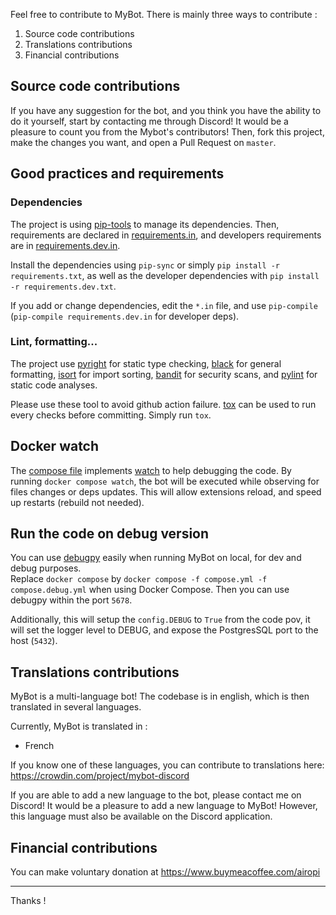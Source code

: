 Feel free to contribute to MyBot.
There is mainly three ways to contribute :

1.  Source code contributions
2.  Translations contributions
3.  Financial contributions

## Source code contributions

If you have any suggestion for the bot, and you think you have the ability to do it yourself, start by contacting me through Discord!
It would be a pleasure to count you from the Mybot's contributors!
Then, fork this project, make the changes you want, and open a Pull Request on `master`.

## Good practices and requirements

### Dependencies

The project is using [pip-tools](https://github.com/jazzband/pip-tools) to manage its dependencies. Then, requirements are declared in [requirements.in](/requirements.in), and developers requirements are in [requirements.dev.in](/requirements.dev.in).

Install the dependencies using `pip-sync` or simply `pip install -r requirements.txt`, as well as the developer dependencies with `pip install -r requirements.dev.txt`.

If you add or change dependencies, edit the `*.in` file, and use `pip-compile` (`pip-compile requirements.dev.in` for developer deps).

### Lint, formatting...

The project use [pyright](https://github.com/microsoft/pyright) for static type checking, [black](https://github.com/psf/black) for general formatting, [isort](https://github.com/PyCQA/isort) for import sorting, [bandit](https://github.com/PyCQA/bandit) for security scans, and [pylint](https://github.com/pylint-dev/pylint) for static code analyses.

Please use these tool to avoid github action failure. [tox](https://github.com/tox-dev/tox) can be used to run every checks before committing. Simply run `tox`.

## Docker watch

The [compose file](/compose.yml) implements [watch](https://docs.docker.com/compose/file-watch/) to help debugging the code. By running `docker compose watch`, the bot will be executed while observing for files changes or deps updates. This will allow extensions reload, and speed up restarts (rebuild not needed).

## Run the code on debug version

You can use [debugpy](https://github.com/microsoft/debugpy) easily when running MyBot on local, for dev and debug purposes.  
Replace `docker compose` by `docker compose -f compose.yml -f compose.debug.yml` when using Docker Compose. Then you can use debugpy within the port `5678`.

Additionally, this will setup the `config.DEBUG` to `True` from the code pov, it will set the logger level to DEBUG, and expose the PostgresSQL port to the host (`5432`).

## Translations contributions

MyBot is a multi-language bot! The codebase is in english, which is then translated in several languages.

Currently, MyBot is translated in :

- French

If you know one of these languages, you can contribute to translations here:
https://crowdin.com/project/mybot-discord

If you are able to add a new language to the bot, please contact me on Discord! It would be a pleasure to add a new language to MyBot!
However, this language must also be available on the Discord application.

## Financial contributions

You can make voluntary donation at https://www.buymeacoffee.com/airopi

---

Thanks !
